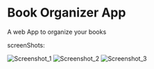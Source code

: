 # Book Organizer App

A web App to organize your books


screenShots: 

![Screenshot_1](https://user-images.githubusercontent.com/50706052/71647122-c9e0e400-2cd0-11ea-8812-f209f0fb6da1.png)
![Screenshot_2](https://user-images.githubusercontent.com/50706052/71647125-d06f5b80-2cd0-11ea-9139-2ae74657179f.png)
![Screenshot_3](https://user-images.githubusercontent.com/50706052/71647126-d06f5b80-2cd0-11ea-9200-41be57b80f44.png)

